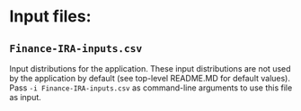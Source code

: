 # Input files:

## `Finance-IRA-inputs.csv`

Input distributions for the application. These input distributions are not used
by the application by default (see top-level README.MD for default values).
Pass `-i Finance-IRA-inputs.csv` as command-line arguments to use this file as input.

